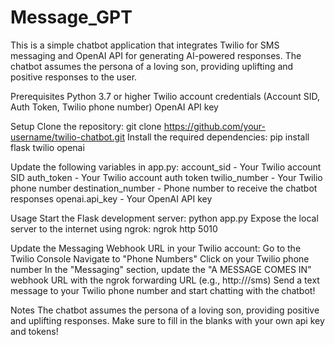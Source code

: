 # Message_GPT
This is a simple chatbot application that integrates Twilio for SMS messaging and OpenAI API for generating AI-powered responses. The chatbot assumes the persona of a loving son, providing uplifting and positive responses to the user.

Prerequisites
Python 3.7 or higher
Twilio account credentials (Account SID, Auth Token, Twilio phone number)
OpenAI API key

Setup
Clone the repository: git clone https://github.com/your-username/twilio-chatbot.git
Install the required dependencies: pip install flask twilio openai

Update the following variables in app.py:
account_sid - Your Twilio account SID
auth_token - Your Twilio account auth token
twilio_number - Your Twilio phone number
destination_number - Phone number to receive the chatbot responses
openai.api_key - Your OpenAI API key

Usage
Start the Flask development server: python app.py
Expose the local server to the internet using ngrok: ngrok http 5010

Update the Messaging Webhook URL in your Twilio account:
Go to the Twilio Console
Navigate to "Phone Numbers"
Click on your Twilio phone number
In the "Messaging" section, update the "A MESSAGE COMES IN" webhook URL with the ngrok forwarding URL (e.g., http://<ngrok-url>/sms)
Send a text message to your Twilio phone number and start chatting with the chatbot!

Notes
The chatbot assumes the persona of a loving son, providing positive and uplifting responses.
Make sure to fill in the blanks with your own api key and tokens!
